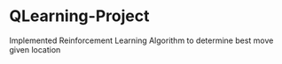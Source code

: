 # QLearning-Project
Implemented Reinforcement Learning Algorithm to determine best move given location
